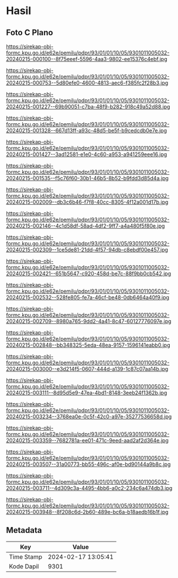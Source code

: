 # Hasil

## Foto C Plano

https://sirekap-obj-formc.kpu.go.id/e62e/pemilu/pdpr/93/01/01/10/05/9301011005032-20240215-000100--8f75eeef-5596-4aa3-9802-ee15376c4ebf.jpg

https://sirekap-obj-formc.kpu.go.id/e62e/pemilu/pdpr/93/01/01/10/05/9301011005032-20240215-000753--5d80efe0-4600-4813-aec6-f385fc2f28b3.jpg

https://sirekap-obj-formc.kpu.go.id/e62e/pemilu/pdpr/93/01/01/10/05/9301011005032-20240215-001227--69b90051-c7ba-48f9-b282-918c49a52d88.jpg

https://sirekap-obj-formc.kpu.go.id/e62e/pemilu/pdpr/93/01/01/10/05/9301011005032-20240215-001328--667d13ff-a93c-48d5-be5f-b9cedcdb0e7e.jpg

https://sirekap-obj-formc.kpu.go.id/e62e/pemilu/pdpr/93/01/01/10/05/9301011005032-20240215-001427--3ad12581-e1e0-4c60-a953-a941259eee16.jpg

https://sirekap-obj-formc.kpu.go.id/e62e/pemilu/pdpr/93/01/01/10/05/9301011005032-20240215-001535--f5c76f60-30b1-46b5-8b52-b9fdd3d85d4a.jpg

https://sirekap-obj-formc.kpu.go.id/e62e/pemilu/pdpr/93/01/01/10/05/9301011005032-20240215-002009--db3c6b46-f7f8-40cc-8305-4f12a001d17b.jpg

https://sirekap-obj-formc.kpu.go.id/e62e/pemilu/pdpr/93/01/01/10/05/9301011005032-20240215-002146--4c1d58df-58ad-4df2-9ff7-a4a480f5f80e.jpg

https://sirekap-obj-formc.kpu.go.id/e62e/pemilu/pdpr/93/01/01/10/05/9301011005032-20240215-002309--1ce5de81-21dd-4f57-94db-c8ebdf00e457.jpg

https://sirekap-obj-formc.kpu.go.id/e62e/pemilu/pdpr/93/01/01/10/05/9301011005032-20240215-002421--651b5647-c920-458d-be7c-88f9bb0cb542.jpg

https://sirekap-obj-formc.kpu.go.id/e62e/pemilu/pdpr/93/01/01/10/05/9301011005032-20240215-002532--528fe805-fe7a-46cf-be48-0db6464a40f9.jpg

https://sirekap-obj-formc.kpu.go.id/e62e/pemilu/pdpr/93/01/01/10/05/9301011005032-20240215-002709--8980a765-9dd2-4a41-8c47-60127776097e.jpg

https://sirekap-obj-formc.kpu.go.id/e62e/pemilu/pdpr/93/01/01/10/05/9301011005032-20240215-002848--bb348325-5eda-48ea-9157-1596141eabb0.jpg

https://sirekap-obj-formc.kpu.go.id/e62e/pemilu/pdpr/93/01/01/10/05/9301011005032-20240215-003000--e3d214f5-0607-444d-a139-1c87c07aa14b.jpg

https://sirekap-obj-formc.kpu.go.id/e62e/pemilu/pdpr/93/01/01/10/05/9301011005032-20240215-003111--8d95d5e9-47ea-4bd1-8148-3eeb24f1362b.jpg

https://sirekap-obj-formc.kpu.go.id/e62e/pemilu/pdpr/93/01/01/10/05/9301011005032-20240215-003234--3768ea0e-0c5f-42c0-a97e-35277536658d.jpg

https://sirekap-obj-formc.kpu.go.id/e62e/pemilu/pdpr/93/01/01/10/05/9301011005032-20240215-003359--7682781a-ee01-471c-9eed-aad2af2d364e.jpg

https://sirekap-obj-formc.kpu.go.id/e62e/pemilu/pdpr/93/01/01/10/05/9301011005032-20240215-003507--31a00773-bb55-496c-af0e-bd90144a9b8c.jpg

https://sirekap-obj-formc.kpu.go.id/e62e/pemilu/pdpr/93/01/01/10/05/9301011005032-20240215-003711--4d309c3a-4495-4bb6-a0c2-234c6a474db3.jpg

https://sirekap-obj-formc.kpu.go.id/e62e/pemilu/pdpr/93/01/01/10/05/9301011005032-20240215-003948--8f208c6d-2b60-489e-bc6a-b18aedb16b1f.jpg


## Metadata

| Key        | Value               |
| ---------- | ------------------- |
| Time Stamp | 2024-02-17 13:05:41 |
| Kode Dapil | 9301                |



